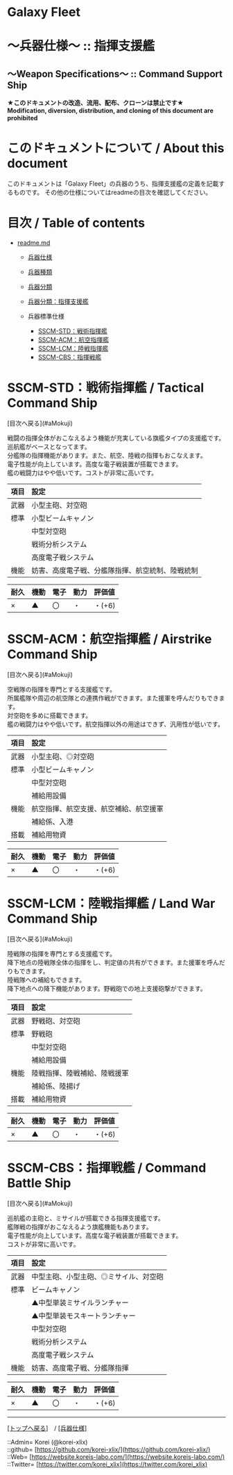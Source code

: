 # Galaxy Fleet
  
<h1>～兵器仕様～ :: 指揮支援艦</h1>  
<h2>～Weapon Specifications～ :: Command Support Ship</h2>  
  

**★このドキュメントの改造、流用、配布、クローンは禁止です★**  
    **Modification, diversion, distribution, and cloning of this document are prohibited**  
  

<h1 id="aHowto">このドキュメントについて / About this document</h1>  
このドキュメントは「Galaxy Fleet」の兵器のうち、指揮支援艦の定義を記載するものです。  
その他の仕様についてはreadmeの目次を確認してください。  
  





<h1 id="aMokuji">目次 / Table of contents</h1>  

* [readme.md](/readme.md)
  * [兵器仕様](../readme.md)
  * [兵器種類](../../strategypart/readme.md#aUnitKind)
  * [兵器分類](../readme.md#aUnitClass)

  * [兵器分類：指揮支援艦](../readme.md#aCommandSupportShip)

  * 兵器標準仕様
    * [SSCM-STD：戦術指揮艦](#aTacticalCommandShip)
    * [SSCM-ACM：航空指揮艦](#aAirstrikeCommandShip)
    * [SSCM-LCM：陸戦指揮艦](#aLandWarCommandShip)
    * [SSCM-CBS：指揮戦艦](#aCommandBattleShip)
  





<h1 id="aTacticalCommandShip">SSCM-STD：戦術指揮艦 / Tactical Command Ship</h1>  
  [目次へ戻る](#aMokuji)  
  

戦闘の指揮全体がおこなえるよう機能が充実している旗艦タイプの支援艦です。  
巡航艦がベースとなってます。  
分艦隊の指揮機能があります。また、航空、陸戦の指揮もおこなえます。  
電子性能が向上しています。高度な電子戦装置が搭載できます。  
艦の戦闘力はやや低いです。コストが非常に高いです。  

|項目  |設定  |
|:--|:--|
|武器  |小型主砲、対空砲  |
|標準  |小型ビームキャノン  |
|      |中型対空砲  |
|      |戦術分析システム  |
|      |高度電子戦システム  |
|機能  |妨害、高度電子戦、分艦隊指揮、航空統制、陸戦統制  |

|耐久  |機動  |電子  |動力  |評価値    |
|:--|:--|:--|:--|:--|
| ×   | ▲   | 〇   | ・   | ・(+6)   |
  





<h1 id="aAirstrikeCommandShip">SSCM-ACM：航空指揮艦 / Airstrike Command Ship</h1>  
  [目次へ戻る](#aMokuji)  
  

空戦隊の指揮を専門とする支援艦です。  
所属艦隊や周辺の航空隊との連携作戦ができます。また援軍を呼んだりもできます。  
対空砲を多めに搭載できます。  
艦の戦闘力はやや低いです。航空指揮以外の用途はできず、汎用性が低いです。  

|項目  |設定  |
|:--|:--|
|武器  |小型主砲、◎対空砲  |
|標準  |小型ビームキャノン  |
|      |中型対空砲  |
|      |補給用設備  |
|機能  |航空指揮、航空支援、航空補給、航空援軍  |
|      |補給係、入港  |
|搭載  |補給用物資  |

|耐久  |機動  |電子  |動力  |評価値    |
|:--|:--|:--|:--|:--|
| ×   | ▲   | 〇   | ・   | ・(+6)   |
  





<h1 id="aLandWarCommandShip">SSCM-LCM：陸戦指揮艦 / Land War Command Ship</h1>  
  [目次へ戻る](#aMokuji)  
  

陸戦隊の指揮を専門とする支援艦です。  
降下地点の陸戦隊全体の指揮をし、判定値の共有ができます。また援軍を呼んだりもできます。  
陸戦隊への補給もできます。  
降下地点への降下機能があります。野戦砲での地上支援砲撃ができます。  

|項目  |設定  |
|:--|:--|
|武器  |野戦砲、対空砲  |
|標準  |野戦砲  |
|      |中型対空砲  |
|      |補給用設備  |
|機能  |陸戦指揮、陸戦補給、陸戦援軍  |
|      |補給係、陸揚げ  |
|搭載  |補給用物資  |

|耐久  |機動  |電子  |動力  |評価値    |
|:--|:--|:--|:--|:--|
| ×   | ▲   | 〇   | ・   | ・(+6)   |
  





<h1 id="aCommandBattleShip">SSCM-CBS：指揮戦艦 / Command Battle Ship</h1>  
  [目次へ戻る](#aMokuji)  
  

巡航艦の主砲と、ミサイルが搭載できる指揮支援艦です。  
艦隊戦の指揮がおこなえるよう旗艦機能もあります。  
電子性能が向上しています。高度な電子戦装置が搭載できます。  
コストが非常に高いです。  

|項目  |設定  |
|:--|:--|
|武器  |中型主砲、小型主砲、◎ミサイル、対空砲  |
|標準  |ビームキャノン  |
|      |▲中型単装ミサイルランチャー  |
|      |▲中型単装モスキートランチャー  |
|      |中型対空砲  |
|      |戦術分析システム  |
|      |高度電子戦システム  |
|機能  |妨害、高度電子戦、分艦隊指揮  |

|耐久  |機動  |電子  |動力  |評価値    |
|:--|:--|:--|:--|:--|
| ×   | ▲   | 〇   | ・   | ・(+6)   |
  





***
[[トップへ戻る]](/readme.md)　/
[[兵器仕様]](../readme.md)  
  
::Admin= Korei (@korei-xlix)  
::github= [https://github.com/korei-xlix/](https://github.com/korei-xlix/)  
::Web= [https://website.koreis-labo.com/](https://website.koreis-labo.com/)  
::Twitter= [https://twitter.com/korei_xlix](https://twitter.com/korei_xlix)  
